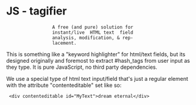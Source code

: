  

#                             JS - tagifier

                     A free (and pure) solution for
                     instant/live  HTML text  field 
                     analysis, modification, & rep-
                     lacement.


 This is something like a "keyword highlighter" for html/text fields, but its
 designed originally and foremost to extract #hash_tags from user input as 
 they type. It is pure JavaScript, no third party dependencies. 

 We use a special type of html text input/field that's just a regular element 
 with the attribute "contenteditable" set like so:


     <div contenteditable id="MyText">dream eternal</div>


